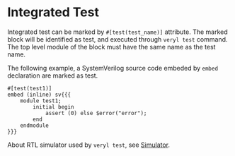 # Integrated Test

Integrated test can be marked by `#[test(test_name)]` attribute.
The marked block will be identified as test, and executed through `veryl test` command.
The top level module of the block must have the same name as the test name.

The following example, a SystemVerilog source code embeded by `embed` declaration are marked as test.

```veryl,playground
#[test(test1)]
embed (inline) sv{{{
    module test1;
        initial begin
            assert (0) else $error("error");
        end
    endmodule
}}}
```

About RTL simulator used by `veryl test`, see [Simulator](../06_development_environment/07_simulator.md).
